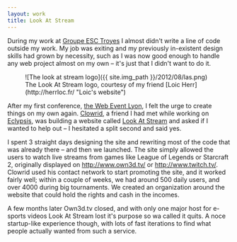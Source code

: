 ```yaml
---
layout: work
title: Look At Stream
---
```

During my work at [Groupe ESC Troyes](/work/get.html) I almost didn't write a line of code outside my work. My job was exiting and my previously in-existent design skills had grown by necessity, such as I was now good enough to handle any web project almost on my own – it's just that I didn't want to do it.

<figure>
	![The look at stream logo]({{ site.img_path }}/2012/08/las.png)
	<figcaption>
		The Look At Stream logo, courtesy of my friend [Loic Herr](http://herrloc.fr/ "Loic's website")
	</figcaption>
</figure>

After my first conference, [the Web Event Lyon](http://event.lafermeduweb.net/), I felt the urge to create things on my own again. [Clowrid](http://www.bruno-faugeroux.fr/), a friend I had met while working on [Eclypsis](/work/eclypsis.html), was building a website called [Look At Stream](http://lookatstream.com/ "Live streams from the biggest games out there") and asked if I wanted to help out – I hesitated a split second and said yes.

I spent 3 straight days designing the site and rewriting most of the code that was already there – and then we launched. The site simply allowed the users to watch live streams from games like League of Legends or Starcraft 2, originally displayed on <http://www.own3d.tv/> or <http://www.twitch.tv/>. Clowrid used his contact network to start promoting the site, and it worked fairly well; within a couple of weeks, we had around 500 daily users, and over 4000 during big tournaments. We created an organization around the website that could hold the rights and cash in the incomes.

A few months later Own3d.tv closed, and with only one major host for e-sports videos Look At Stream lost it's purpose so wa called it quits. A noce startup-like experience though, with lots of fast iterations to find what people actually wanted from such a service.